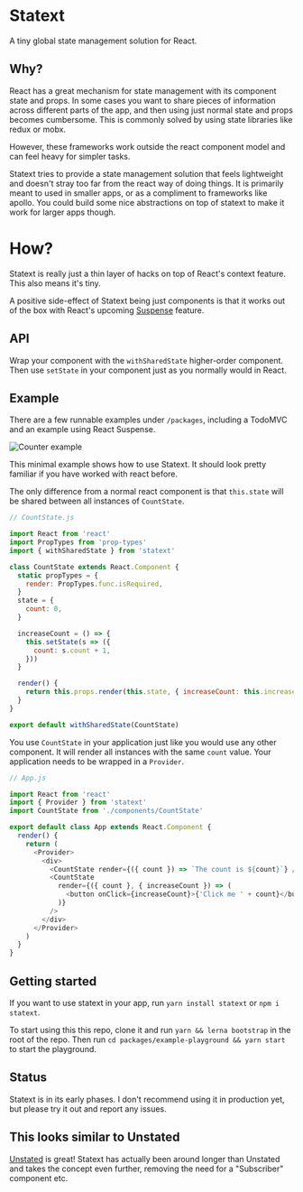 # Statext

A tiny global state management solution for React.

## Why?
React has a great mechanism for state management with its component state and props. In some cases you want to share pieces of information across different parts of the app, and then using just normal state and props becomes cumbersome. This is commonly solved by using state libraries like redux or mobx. 

However, these frameworks work outside the react component model and can feel heavy for simpler tasks.

Statext tries to provide a state management solution that feels lightweight and doesn't stray too far from the react way of doing things. It is primarily meant to used in smaller apps, or as a compliment to frameworks like apollo. You could build some nice abstractions on top of statext to make it work for larger apps though.

# How?
Statext is really just a thin layer of hacks on top of React's context feature. This also means it's tiny. 

A positive side-effect of Statext being just components is that it works out of the box with React's upcoming [Suspense](https://medium.com/@baphemot/understanding-react-suspense-1c73b4b0b1e6) feature.

## API
Wrap your component with the `withSharedState` higher-order component. Then use `setState` in your component just as you normally would in React. 

## Example

There are a few runnable examples under `/packages`, including a TodoMVC and an example using React Suspense.

![Counter example](./example.gif)

This minimal example shows how to use Statext. It should look pretty familiar if you have worked with react before. 

The only difference from a normal react component is that `this.state` will be shared between all instances of `CountState`.

```js
// CountState.js

import React from 'react'
import PropTypes from 'prop-types'
import { withSharedState } from 'statext'

class CountState extends React.Component {
  static propTypes = {
    render: PropTypes.func.isRequired,
  }
  state = {
    count: 0,
  }

  increaseCount = () => {
    this.setState(s => ({
      count: s.count + 1,
    }))
  }

  render() {
    return this.props.render(this.state, { increaseCount: this.increaseCount })
  }
}

export default withSharedState(CountState)
```

You use `CountState` in your application just like you would use any other component. It will render all instances with the same `count` value. Your application needs to be wrapped in a `Provider`.

```js
// App.js

import React from 'react'
import { Provider } from 'statext'
import CountState from './components/CountState'

export default class App extends React.Component {
  render() {
    return (
      <Provider>
        <div>
          <CountState render={({ count }) => `The count is ${count}`} />
          <CountState
            render={({ count }, { increaseCount }) => (
              <button onClick={increaseCount}>{'Click me ' + count}</button>
            )}
          />
        </div>
      </Provider>
    )
  }
}
```

## Getting started
If you want to use statext in your app, run `yarn install statext` or `npm i statext`.

To start using this this repo, clone it and run `yarn && lerna bootstrap` in the root of the repo. Then run `cd packages/example-playground && yarn start` to start the playground. 

## Status
Statext is in its early phases. I don't recommend using it in production yet, but please try it out and report any issues.

## This looks similar to Unstated
[Unstated](https://github.com/jamiebuilds/unstated) is great! Statext has actually been around longer than Unstated and takes the concept even further, removing the need for a "Subscriber" component etc.
